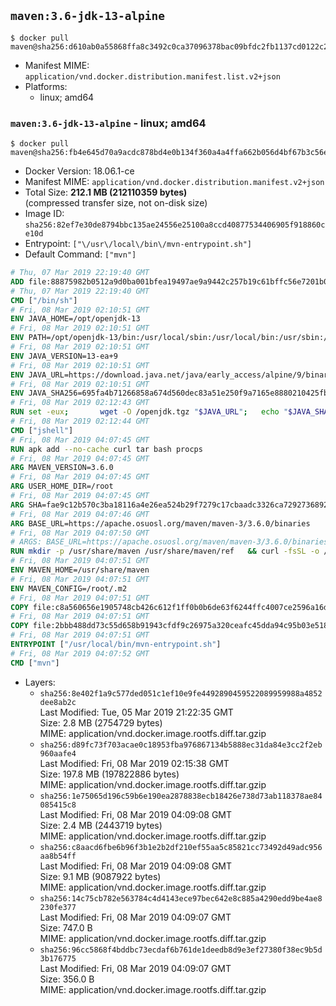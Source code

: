 ## `maven:3.6-jdk-13-alpine`

```console
$ docker pull maven@sha256:d610ab0a55868ffa8c3492c0ca37096378bac09bfdc2fb1137cd0122c2239625
```

-	Manifest MIME: `application/vnd.docker.distribution.manifest.list.v2+json`
-	Platforms:
	-	linux; amd64

### `maven:3.6-jdk-13-alpine` - linux; amd64

```console
$ docker pull maven@sha256:fb4e645d70a9acdc878bd4e0b134f360a4a4ffa662b056d4bf67b3c56efcc086
```

-	Docker Version: 18.06.1-ce
-	Manifest MIME: `application/vnd.docker.distribution.manifest.v2+json`
-	Total Size: **212.1 MB (212110359 bytes)**  
	(compressed transfer size, not on-disk size)
-	Image ID: `sha256:82ef7e30de8794bbc135ae24556e25100a8ccd40877534406905f918860ce10d`
-	Entrypoint: `["\/usr\/local\/bin\/mvn-entrypoint.sh"]`
-	Default Command: `["mvn"]`

```dockerfile
# Thu, 07 Mar 2019 22:19:40 GMT
ADD file:88875982b0512a9d0ba001bfea19497ae9a9442c257b19c61bffc56e7201b0c3 in / 
# Thu, 07 Mar 2019 22:19:40 GMT
CMD ["/bin/sh"]
# Fri, 08 Mar 2019 02:10:51 GMT
ENV JAVA_HOME=/opt/openjdk-13
# Fri, 08 Mar 2019 02:10:51 GMT
ENV PATH=/opt/openjdk-13/bin:/usr/local/sbin:/usr/local/bin:/usr/sbin:/usr/bin:/sbin:/bin
# Fri, 08 Mar 2019 02:10:51 GMT
ENV JAVA_VERSION=13-ea+9
# Fri, 08 Mar 2019 02:10:51 GMT
ENV JAVA_URL=https://download.java.net/java/early_access/alpine/9/binaries/openjdk-13-ea+9_linux-x64-musl_bin.tar.gz
# Fri, 08 Mar 2019 02:10:51 GMT
ENV JAVA_SHA256=695fa4b71266858a674d560dec83a51e250f9a7165e8880210425fbcafa10691
# Fri, 08 Mar 2019 02:12:43 GMT
RUN set -eux; 		wget -O /openjdk.tgz "$JAVA_URL"; 	echo "$JAVA_SHA256 */openjdk.tgz" | sha256sum -c -; 	mkdir -p "$JAVA_HOME"; 	tar --extract --file /openjdk.tgz --directory "$JAVA_HOME" --strip-components 1; 	rm /openjdk.tgz; 		java -Xshare:dump; 		java --version; 	javac --version
# Fri, 08 Mar 2019 02:12:44 GMT
CMD ["jshell"]
# Fri, 08 Mar 2019 04:07:45 GMT
RUN apk add --no-cache curl tar bash procps
# Fri, 08 Mar 2019 04:07:45 GMT
ARG MAVEN_VERSION=3.6.0
# Fri, 08 Mar 2019 04:07:45 GMT
ARG USER_HOME_DIR=/root
# Fri, 08 Mar 2019 04:07:45 GMT
ARG SHA=fae9c12b570c3ba18116a4e26ea524b29f7279c17cbaadc3326ca72927368924d9131d11b9e851b8dc9162228b6fdea955446be41207a5cfc61283dd8a561d2f
# Fri, 08 Mar 2019 04:07:46 GMT
ARG BASE_URL=https://apache.osuosl.org/maven/maven-3/3.6.0/binaries
# Fri, 08 Mar 2019 04:07:50 GMT
# ARGS: BASE_URL=https://apache.osuosl.org/maven/maven-3/3.6.0/binaries MAVEN_VERSION=3.6.0 SHA=fae9c12b570c3ba18116a4e26ea524b29f7279c17cbaadc3326ca72927368924d9131d11b9e851b8dc9162228b6fdea955446be41207a5cfc61283dd8a561d2f USER_HOME_DIR=/root
RUN mkdir -p /usr/share/maven /usr/share/maven/ref   && curl -fsSL -o /tmp/apache-maven.tar.gz ${BASE_URL}/apache-maven-${MAVEN_VERSION}-bin.tar.gz   && echo "${SHA}  /tmp/apache-maven.tar.gz" | sha512sum -c -   && tar -xzf /tmp/apache-maven.tar.gz -C /usr/share/maven --strip-components=1   && rm -f /tmp/apache-maven.tar.gz   && ln -s /usr/share/maven/bin/mvn /usr/bin/mvn
# Fri, 08 Mar 2019 04:07:51 GMT
ENV MAVEN_HOME=/usr/share/maven
# Fri, 08 Mar 2019 04:07:51 GMT
ENV MAVEN_CONFIG=/root/.m2
# Fri, 08 Mar 2019 04:07:51 GMT
COPY file:c8a560656e1905748cb426c612f1ff0b0b6de63f6244ffc4007ce2596a16de58 in /usr/local/bin/mvn-entrypoint.sh 
# Fri, 08 Mar 2019 04:07:51 GMT
COPY file:2bbb488dd73c55d658b91943cfdf9c26975a320ceafc45dda94c95b03e518ad3 in /usr/share/maven/ref/ 
# Fri, 08 Mar 2019 04:07:51 GMT
ENTRYPOINT ["/usr/local/bin/mvn-entrypoint.sh"]
# Fri, 08 Mar 2019 04:07:52 GMT
CMD ["mvn"]
```

-	Layers:
	-	`sha256:8e402f1a9c577ded051c1ef10e9fe4492890459522089959988a4852dee8ab2c`  
		Last Modified: Tue, 05 Mar 2019 21:22:35 GMT  
		Size: 2.8 MB (2754729 bytes)  
		MIME: application/vnd.docker.image.rootfs.diff.tar.gzip
	-	`sha256:d89fc73f703acae0c18953fba976867134b5888ec31da84e3cc2f2eb960aafe4`  
		Last Modified: Fri, 08 Mar 2019 02:15:38 GMT  
		Size: 197.8 MB (197822886 bytes)  
		MIME: application/vnd.docker.image.rootfs.diff.tar.gzip
	-	`sha256:1e75065d196c59b6e190ea2878838ecb18426e738d73ab118378ae84085415c8`  
		Last Modified: Fri, 08 Mar 2019 04:09:08 GMT  
		Size: 2.4 MB (2443719 bytes)  
		MIME: application/vnd.docker.image.rootfs.diff.tar.gzip
	-	`sha256:c8aacd6fbe6b96f3b1e2b2df210ef55aa5c85821cc73492d49adc956aa8b54ff`  
		Last Modified: Fri, 08 Mar 2019 04:09:08 GMT  
		Size: 9.1 MB (9087922 bytes)  
		MIME: application/vnd.docker.image.rootfs.diff.tar.gzip
	-	`sha256:14c75cb782e563784c4d4143ece97bec642e8c885a4290edd9be4ae8230fe377`  
		Last Modified: Fri, 08 Mar 2019 04:09:07 GMT  
		Size: 747.0 B  
		MIME: application/vnd.docker.image.rootfs.diff.tar.gzip
	-	`sha256:96cc5868f4bddbc73ecdaf6b761de1deedb8d9e3ef27380f38ec9b5d3b176775`  
		Last Modified: Fri, 08 Mar 2019 04:09:07 GMT  
		Size: 356.0 B  
		MIME: application/vnd.docker.image.rootfs.diff.tar.gzip
